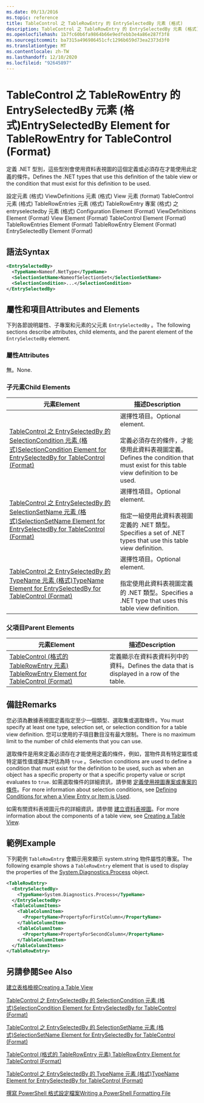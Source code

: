 ```yaml
---
ms.date: 09/13/2016
ms.topic: reference
title: TableControl 之 TableRowEntry 的 EntrySelectedBy 元素 (格式)
description: TableControl 之 TableRowEntry 的 EntrySelectedBy 元素 (格式)
ms.openlocfilehash: 1b7fc60b6fa9864b66e9edfebb3e4a86e287f3f8
ms.sourcegitcommit: ba7315a496986451cfc1296b659d73ea2373d3f0
ms.translationtype: MT
ms.contentlocale: zh-TW
ms.lasthandoff: 12/10/2020
ms.locfileid: "92645897"
---
```

# <a name="entryselectedby-element-for-tablerowentry--for-tablecontrol-format"></a><span data-ttu-id="e6b47-103">TableControl 之 TableRowEntry 的 EntrySelectedBy 元素 (格式)</span><span class="sxs-lookup"><span data-stu-id="e6b47-103">EntrySelectedBy Element for TableRowEntry  for TableControl (Format)</span></span>

<span data-ttu-id="e6b47-104">定義 .NET 型別，這些型別會使用資料表視圖的這個定義或必須存在才能使用此定義的條件。</span><span class="sxs-lookup"><span data-stu-id="e6b47-104">Defines the .NET types that use this definition of the table view or the condition that must exist for this definition to be used.</span></span>

<span data-ttu-id="e6b47-105">設定元素 (格式) ViewDefinitions 元素 (格式) View 元素 (format) TableControl 元素 (格式) TableRowEntries 元素 (格式) TableRowEntry 專案 (格式) 之 entryselectedby 元素 (格式) </span><span class="sxs-lookup"><span data-stu-id="e6b47-105">Configuration Element (Format) ViewDefinitions Element (Format) View Element (Format) TableControl Element (Format) TableRowEntries Element (Format) TableRowEntry Element (Format) EntrySelectedBy Element (Format)</span></span>

## <a name="syntax"></a><span data-ttu-id="e6b47-106">語法</span><span class="sxs-lookup"><span data-stu-id="e6b47-106">Syntax</span></span>

```xml
<EntrySelectedBy>
  <TypeName>Nameof.NetType</TypeName>
  <SelectionSetName>NameofSelectionSet</SelectionSetName>
  <SelectionCondition>...</SelectionCondition>
</EntrySelectedBy>
```

## <a name="attributes-and-elements"></a><span data-ttu-id="e6b47-107">屬性和項目</span><span class="sxs-lookup"><span data-stu-id="e6b47-107">Attributes and Elements</span></span>

<span data-ttu-id="e6b47-108">下列各節說明屬性、子專案和元素的父元素 `EntrySelectedBy` 。</span><span class="sxs-lookup"><span data-stu-id="e6b47-108">The following sections describe attributes, child elements, and the parent element of the `EntrySelectedBy` element.</span></span>

### <a name="attributes"></a><span data-ttu-id="e6b47-109">屬性</span><span class="sxs-lookup"><span data-stu-id="e6b47-109">Attributes</span></span>

<span data-ttu-id="e6b47-110">無。</span><span class="sxs-lookup"><span data-stu-id="e6b47-110">None.</span></span>

### <a name="child-elements"></a><span data-ttu-id="e6b47-111">子元素</span><span class="sxs-lookup"><span data-stu-id="e6b47-111">Child Elements</span></span>

|<span data-ttu-id="e6b47-112">元素</span><span class="sxs-lookup"><span data-stu-id="e6b47-112">Element</span></span>|<span data-ttu-id="e6b47-113">描述</span><span class="sxs-lookup"><span data-stu-id="e6b47-113">Description</span></span>|
|-------------|-----------------|
|[<span data-ttu-id="e6b47-114">TableControl 之 EntrySelectedBy 的 SelectionCondition 元素 (格式)</span><span class="sxs-lookup"><span data-stu-id="e6b47-114">SelectionCondition Element for EntrySelectedBy for TableControl (Format)</span></span>](./selectioncondition-element-for-entryselectedby-for-tablecontrol-format.md)|<span data-ttu-id="e6b47-115">選擇性項目。</span><span class="sxs-lookup"><span data-stu-id="e6b47-115">Optional element.</span></span><br /><br /> <span data-ttu-id="e6b47-116">定義必須存在的條件，才能使用此資料表視圖定義。</span><span class="sxs-lookup"><span data-stu-id="e6b47-116">Defines the condition that must exist for this table view definition to be used.</span></span>|
|[<span data-ttu-id="e6b47-117">TableControl 之 EntrySelectedBy 的 SelectionSetName 元素 (格式)</span><span class="sxs-lookup"><span data-stu-id="e6b47-117">SelectionSetName Element for EntrySelectedBy for TableControl (Format)</span></span>](./selectionsetname-element-for-entryselectedby-for-tablecontrol-format.md)|<span data-ttu-id="e6b47-118">選擇性項目。</span><span class="sxs-lookup"><span data-stu-id="e6b47-118">Optional element.</span></span><br /><br /> <span data-ttu-id="e6b47-119">指定一組使用此資料表視圖定義的 .NET 類型。</span><span class="sxs-lookup"><span data-stu-id="e6b47-119">Specifies a set of .NET types that use this table view definition.</span></span>|
|[<span data-ttu-id="e6b47-120">TableControl 之 EntrySelectedBy 的 TypeName 元素 (格式)</span><span class="sxs-lookup"><span data-stu-id="e6b47-120">TypeName Element for EntrySelectedBy for TableControl (Format)</span></span>](./typename-element-for-entryselectedby-for-tablecontrol-format.md)|<span data-ttu-id="e6b47-121">選擇性項目。</span><span class="sxs-lookup"><span data-stu-id="e6b47-121">Optional element.</span></span><br /><br /> <span data-ttu-id="e6b47-122">指定使用此資料表視圖定義的 .NET 類型。</span><span class="sxs-lookup"><span data-stu-id="e6b47-122">Specifies a .NET type that uses this table view definition.</span></span>|

### <a name="parent-elements"></a><span data-ttu-id="e6b47-123">父項目</span><span class="sxs-lookup"><span data-stu-id="e6b47-123">Parent Elements</span></span>

|<span data-ttu-id="e6b47-124">元素</span><span class="sxs-lookup"><span data-stu-id="e6b47-124">Element</span></span>|<span data-ttu-id="e6b47-125">描述</span><span class="sxs-lookup"><span data-stu-id="e6b47-125">Description</span></span>|
|-------------|-----------------|
|[<span data-ttu-id="e6b47-126">TableControl (格式的 TableRowEntry 元素) </span><span class="sxs-lookup"><span data-stu-id="e6b47-126">TableRowEntry Element for TableControl (Format)</span></span>](./tablerowentry-element-for-tablerowentries-for-tablecontrol-format.md)|<span data-ttu-id="e6b47-127">定義顯示在資料表資料列中的資料。</span><span class="sxs-lookup"><span data-stu-id="e6b47-127">Defines the data that is displayed in a row of the table.</span></span>|

## <a name="remarks"></a><span data-ttu-id="e6b47-128">備註</span><span class="sxs-lookup"><span data-stu-id="e6b47-128">Remarks</span></span>

<span data-ttu-id="e6b47-129">您必須為數據表視圖定義指定至少一個類型、選取集或選取條件。</span><span class="sxs-lookup"><span data-stu-id="e6b47-129">You must specify at least one type, selection set, or selection condition for a table view definition.</span></span> <span data-ttu-id="e6b47-130">您可以使用的子項目數目沒有最大限制。</span><span class="sxs-lookup"><span data-stu-id="e6b47-130">There is no maximum limit to the number of child elements that you can use.</span></span>

<span data-ttu-id="e6b47-131">選取條件是用來定義必須存在才能使用定義的條件，例如，當物件具有特定屬性或特定屬性值或腳本評估為時 `true` 。</span><span class="sxs-lookup"><span data-stu-id="e6b47-131">Selection conditions are used to define a condition that must exist for the definition to be used, such as when an object has a specific property or that a specific property value or script evaluates to `true`.</span></span> <span data-ttu-id="e6b47-132">如需選取條件的詳細資訊，請參閱 [定義使用視圖專案或專案的條件](./defining-conditions-for-displaying-data.md)。</span><span class="sxs-lookup"><span data-stu-id="e6b47-132">For more information about selection conditions, see [Defining Conditions for when a View Entry or Item is Used](./defining-conditions-for-displaying-data.md).</span></span>

<span data-ttu-id="e6b47-133">如需有關資料表視圖元件的詳細資訊，請參閱 [建立資料表視圖](./creating-a-table-view.md)。</span><span class="sxs-lookup"><span data-stu-id="e6b47-133">For more information about the components of a table view, see [Creating a Table View](./creating-a-table-view.md).</span></span>

## <a name="example"></a><span data-ttu-id="e6b47-134">範例</span><span class="sxs-lookup"><span data-stu-id="e6b47-134">Example</span></span>

<span data-ttu-id="e6b47-135">下列範例 `TableRowEntry` 會顯示用來顯示 system.string [](/dotnet/api/System.Diagnostics.Process)物件屬性的專案。</span><span class="sxs-lookup"><span data-stu-id="e6b47-135">The following example shows a `TableRowEntry` element that is used to display the properties of the [System.Diagnostics.Process](/dotnet/api/System.Diagnostics.Process) object.</span></span>

```xml
<TableRowEntry>
  <EntrySelectedBy>
    <TypeName>System.Diagnostics.Process</TypeName>
  </EntrySelectedBy>
  <TableColumnItems>
    <TableColumnItem>
      <PropertyName>PropertyForFirstColumn</PropertyName>
    </TableColumnItem>
    <TableColumnItem>
      <PropertyName>PropertyForSecondColumn</PropertyName>
    </TableColumnItem>
  </TableColumnItems>
</TableRowEntry>
```

## <a name="see-also"></a><span data-ttu-id="e6b47-136">另請參閱</span><span class="sxs-lookup"><span data-stu-id="e6b47-136">See Also</span></span>

[<span data-ttu-id="e6b47-137">建立表格檢視</span><span class="sxs-lookup"><span data-stu-id="e6b47-137">Creating a Table View</span></span>](./creating-a-table-view.md)

[<span data-ttu-id="e6b47-138">TableControl 之 EntrySelectedBy 的 SelectionCondition 元素 (格式)</span><span class="sxs-lookup"><span data-stu-id="e6b47-138">SelectionCondition Element for EntrySelectedBy for TableControl (Format)</span></span>](./selectioncondition-element-for-entryselectedby-for-tablecontrol-format.md)

[<span data-ttu-id="e6b47-139">TableControl 之 EntrySelectedBy 的 SelectionSetName 元素 (格式)</span><span class="sxs-lookup"><span data-stu-id="e6b47-139">SelectionSetName Element for EntrySelectedBy for TableControl (Format)</span></span>](./selectionsetname-element-for-entryselectedby-for-tablecontrol-format.md)

[<span data-ttu-id="e6b47-140">TableControl (格式的 TableRowEntry 元素) </span><span class="sxs-lookup"><span data-stu-id="e6b47-140">TableRowEntry Element for TableControl (Format)</span></span>](./tablerowentry-element-for-tablerowentries-for-tablecontrol-format.md)

[<span data-ttu-id="e6b47-141">TableControl 之 EntrySelectedBy 的 TypeName 元素 (格式)</span><span class="sxs-lookup"><span data-stu-id="e6b47-141">TypeName Element for EntrySelectedBy for TableControl (Format)</span></span>](./typename-element-for-entryselectedby-for-tablecontrol-format.md)

[<span data-ttu-id="e6b47-142">撰寫 PowerShell 格式設定檔案</span><span class="sxs-lookup"><span data-stu-id="e6b47-142">Writing a PowerShell Formatting File</span></span>](./writing-a-powershell-formatting-file.md)
